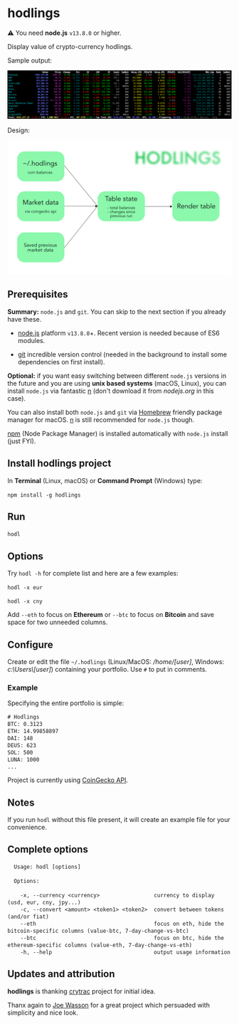 # hodlings

⚠️ You need **node.js** `v13.8.0` or higher.

Display value of crypto-currency hodlings.

Sample output:

![Sample Output](img/output.png)

Design:

![Design](img/design.png)

## Prerequisites

**Summary:** `node.js` and `git`. You can skip to the next section if you already have these.

- [node.js](https://nodejs.org/en/download/) platform `v13.8.0`+. Recent version is needed because of ES6 modules.

- [git](https://git-scm.com/downloads) incredible version control (needed in the background to install some dependencies on first install).

**Optional:** if you want easy switching between different `node.js` versions in the future and you are using **unix based systems** (macOS, Linux), you can install `node.js` via fantastic [n](https://github.com/tj/n) (don't download it from *nodejs.org* in this case).

You can also install both `node.js` and `git` via [Homebrew](https://brew.sh) friendly package manager for macOS. [n](https://github.com/tj/n) is still recommended for `node.js` though.

[npm](https://www.npmjs.com) (Node Package Manager) is installed automatically with `node.js` install (just FYI).

## Install hodlings project

In **Terminal** (Linux, macOS) or **Command Prompt** (Windows) type:

``npm install -g hodlings``

## Run

``hodl``

## Options

Try `hodl -h` for complete list and here are a few examples:

``hodl -x eur``

``hodl -x cny``

Add `--eth` to focus on **Ethereum** or `--btc` to focus on **Bitcoin** and save space for two unneeded columns.

## Configure

Create or edit the file `~/.hodlings` (Linux/MacOS: */home/[user]*, Windows: *c:\\Users\\[user]*) containing your portfolio. Use `#` to put in comments.

### Example

Specifying the entire portfolio is simple:

```
# Hodlings
BTC: 0.3123
ETH: 14.99858897
DAI: 148
DEUS: 623
SOL: 500
LUNA: 1000
...
```

Project is currently using [CoinGecko API](https://www.coingecko.com/en/api).

## Notes

If you run `hodl` without this file present, it will create an example file for your convenience.

## Complete options
```
  Usage: hodl [options]

  Options:

    -x, --currency <currency>                 currency to display (usd, eur, cny, jpy...)
    -c, --convert <amount> <token1> <token2>  convert between tokens (and/or fiat)
    --eth                                     focus on eth, hide the bitcoin-specific columns (value-btc, 7-day-change-vs-btc)
    --btc                                     focus on btc, hide the ethereum-specific columns (value-eth, 7-day-change-vs-eth)
    -h, --help                                output usage information
```

## Updates and attribution

**hodlings** is thanking [crytrac](https://github.com/Talljoe/crytrac) project for initial idea.

Thanx again to [Joe Wasson](http://talljoe.com) for a great project which persuaded with simplicity and nice look.
